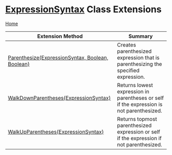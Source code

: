# [ExpressionSyntax](https://docs.microsoft.com/en-us/dotnet/api/microsoft.codeanalysis.csharp.syntax.expressionsyntax) Class Extensions <a name="_Top"></a>

[Home](../../../../../README.md)

| Extension Method | Summary |
| ---------------- | ------- |
| [Parenthesize(ExpressionSyntax, Boolean, Boolean)](../../../../../Roslynator/CSharp/WorkspaceSyntaxExtensions/Parenthesize/README.md#_Top) | Creates parenthesized expression that is parenthesizing the specified expression\. |
| [WalkDownParentheses(ExpressionSyntax)](../../../../../Roslynator/CSharp/SyntaxExtensions/WalkDownParentheses/README.md#_Top) | Returns lowest expression in parentheses or self if the expression is not parenthesized\. |
| [WalkUpParentheses(ExpressionSyntax)](../../../../../Roslynator/CSharp/SyntaxExtensions/WalkUpParentheses/README.md#_Top) | Returns topmost parenthesized expression or self if the expression if not parenthesized\. |

